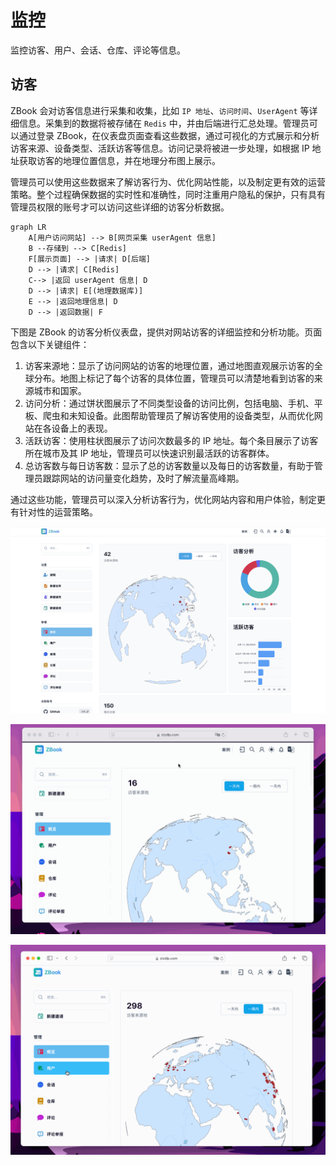 # 监控

监控访客、用户、会话、仓库、评论等信息。

## 访客

ZBook 会对访客信息进行采集和收集，比如 `IP 地址`、`访问时间`、`UserAgent` 等详细信息。采集到的数据将被存储在 `Redis` 中，并由后端进行汇总处理。管理员可以通过登录 ZBook，在仪表盘页面查看这些数据，通过可视化的方式展示和分析访客来源、设备类型、活跃访客等信息。访问记录将被进一步处理，如根据 IP 地址获取访客的地理位置信息，并在地理分布图上展示。

管理员可以使用这些数据来了解访客行为、优化网站性能，以及制定更有效的运营策略。整个过程确保数据的实时性和准确性，同时注重用户隐私的保护，只有具有管理员权限的账号才可以访问这些详细的访客分析数据。

```mermaid
graph LR
    A[用户访问网站] --> B[网页采集 userAgent 信息]
    B --存储到 --> C[Redis]
    F[展示页面] --> |请求| D[后端]
    D --> |请求| C[Redis]
    C--> |返回 userAgent 信息| D
    D --> |请求| E[(地理数据库)]
    E --> |返回地理信息| D
    D --> |返回数据| F
```

下图是 ZBook 的访客分析仪表盘，提供对网站访客的详细监控和分析功能。页面包含以下关键组件：

1. 访客来源地：显示了访问网站的访客的地理位置，通过地图直观展示访客的全球分布。地图上标记了每个访客的具体位置，管理员可以清楚地看到访客的来源城市和国家。
2. 访问分析：通过饼状图展示了不同类型设备的访问比例，包括电脑、手机、平板、爬虫和未知设备。此图帮助管理员了解访客使用的设备类型，从而优化网站在各设备上的表现。
3. 活跃访客：使用柱状图展示了访问次数最多的 IP 地址。每个条目展示了访客所在城市及其 IP 地址，管理员可以快速识别最活跃的访客群体。
4. 总访客数与每日访客数：显示了总的访客数量以及每日的访客数量，有助于管理员跟踪网站的访问量变化趋势，及时了解流量高峰期。

通过这些功能，管理员可以深入分析访客行为，优化网站内容和用户体验，制定更有针对性的运营策略。

![访客](./assets/访客.png)

![admin](./assets/admin.gif)

![admin_user](./assets/admin_user.gif)
